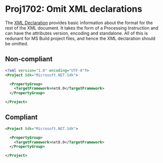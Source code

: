 # Proj1702: Omit XML declarations
The [XML Declaration](https://en.wikipedia.org/wiki/XML#XML_declaration)
provides basic information about the format for the rest of the XML document.
It takes the form of a Processing Instruction and can have the attributes
version, encoding and standalone. All of this is redunant for MS Build project
files, and hence the XML declaration should be omitted.

## Non-compliant
``` XML
<?xml version="1.0" encoding="UTF-8"?>
<Project Sdk="Microsoft.NET.Sdk">

  <PropertyGroup>
    <TargetFramework>net8.0</TargetFramework>
  </PropertyGroup>

</Project>
```

## Compliant
``` XML
<Project Sdk="Microsoft.NET.Sdk">

  <PropertyGroup>
    <TargetFramework>net8.0</TargetFramework>
  </PropertyGroup>

</Project>
```
